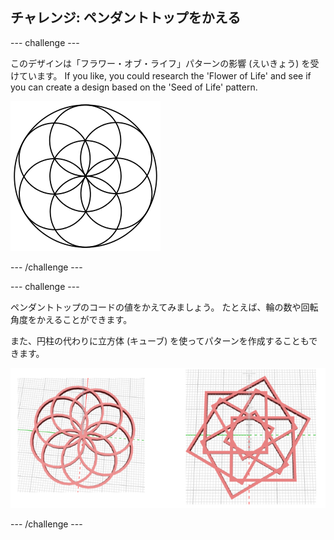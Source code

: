 ## チャレンジ: ペンダントトップをかえる

--- challenge ---

このデザインは「フラワー・オブ・ライフ」パターンの影響 (えいきょう) を受けています。 If you like, you could research the 'Flower of Life' and see if you can create a design based on the 'Seed of Life' pattern.

![スクリーンショット](images/pendant-seed-of-life.png)

--- /challenge ---

--- challenge ---

ペンダントトップのコードの値をかえてみましょう。 たとえば、輪の数や回転角度をかえることができます。

また、円柱の代わりに立方体 (キューブ) を使ってパターンを作成することもできます。

![スクリーンショット](images/pendant-challenge.png)

--- /challenge ---

